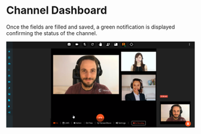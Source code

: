 # Channel Dashboard

Once the fields are filled and saved, a green notification is displayed confirming the status of the channel.

![](../../../.gitbook/assets/image%20%2835%29.png)

